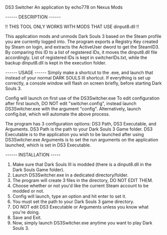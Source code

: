 DS3 Switcher
An application by echo778 on Nexus Mods

------ DESCRIPTION ------

!! THIS TOOL ONLY WORKS WITH MODS THAT USE dinput8.dll !!

This application mods and unmods Dark Souls 3 based on the Steam profile you are currently logged into.
The program exports a Registry Key created by Steam on login, and extracts the ActiveUser dword to get the SteamID3.
By comparing this ID to a list of registered IDs, it moves the dinput8.dll file accordingly.
List of registered IDs is kept in switcherIDs.txt, while the backup dinput8.dll is kept in the execution folder.


------ USAGE ------
Simply make a shortcut to the .exe, and launch that instead of your normal DARK SOULS III shortcut.
If everything is set up correctly, a console window will flash on screen briefly, before starting Dark Souls 3.

Config will launch on first use of the DS3Switcher.exe
To edit configuration after first launch, DO NOT edit "switcher.config", instead launch DS3Switcher.exe with the argument "config".
Alternatively, launch config.bat, which will automate the above process.

The program has 3 configuration options: DS3 Path, DS3 Executable, and Arguments.
DS3 Path is the path to your Dark Souls 3 Game folder.
DS3 Executable is to the application you wish to be launched after using DS3Switcher.exe
Arguments is to set the run arguments on the application launched, which is set in DS3 Executable.


------ INSTALLATION -----
1) Make sure that Dark Souls III is modded (there is a dinput8.dll in the Dark Souls Game folder).
2) Launch DS3Switcher.exe in a dedicated directory/folder.
3) The program will create 3 files in the directory, DO NOT EDIT THEM.
4) Choose whether or not you'd like the current Steam account to be modded or not.
5) Config will launch, type an option and hit enter to set it.
6) You must set the path to your Dark Souls 3 game directory.
7) DO NOT edit DS3 Executable or Arguments unless you know what you're doing.
8) Save and Exit.
9) Now, simply launch DS3Switcher.exe anytime you want to play Dark Souls 3.
